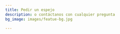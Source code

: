 ```yaml
---
title: Pedir un espejo
description: o contáctanos con cualquier pregunta
bg_image: images/featue-bg.jpg

---
```

